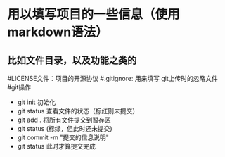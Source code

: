# 用以填写项目的一些信息（使用markdown语法）
## 比如文件目录，以及功能之类的

#LICENSE文件：项目的开源协议
#.gitignore: 用来填写 git上传时的忽略文件
#git操作
 + git init 初始化
 + git status 查看文件的状态（标红则未提交）
 + git add . 将所有文件提交到暂存区
 + git status (标绿，但此时还未提交)
 + git commit -m "提交的信息说明"
 + git status 此时才算提交完成